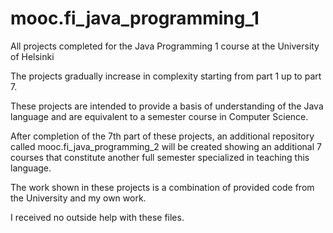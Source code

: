 # mooc.fi_java_programming_1
All projects completed for the Java Programming 1 course at the University of Helsinki

The projects gradually increase in complexity starting from part 1 up to part 7.

These projects are intended to provide a basis of understanding of the Java language and are equivalent to a semester course in Computer Science.

After completion of the 7th part of these projects, an additional repository called mooc.fi_java_programming_2 will be created showing an additional 7 courses that constitute another full semester specialized in teaching this language.

The work shown in these projects is a combination of provided code from the University and my own work.

I received no outside help with these files.

